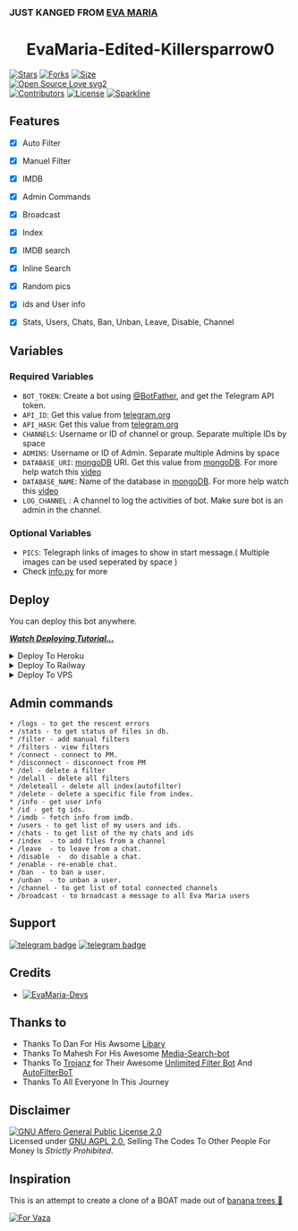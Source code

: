 ### JUST KANGED FROM [EVA MARIA](https://github/MRK-YT/EcaMaria.com) ###
<h1 align="center">
  <b>EvaMaria-Edited-Killersparrow0</b>
</h1>


[![Stars](https://img.shields.io/github/stars/Killersparrow0/EvaMaria-edited-killersparrow0?style=flat-square&color=yellow)](https://github.com/Killersparrow0/EvaMaria-edited-killersparrow0/stargazers)
[![Forks](https://img.shields.io/github/forks/Killersparrow0/EvaMaria-edited-killersparrow0?style=flat-square&color=orange)](https://github.com/Killersparrow0/EvaMaria-edited-killersparrow0/fork)
[![Size](https://img.shields.io/github/repo-size/Killersparrow0/EvaMaria-edited-killersparrow0?style=flat-square&color=green)](https://github.com/Killersparrow0/EvaMaria-edited-killersparrow0/)   
[![Open Source Love svg2](https://badges.frapsoft.com/os/v2/open-source.svg?v=103)](https://github.com/Killersparrow0/EvaMaria-edited-killersparrow0)   
[![Contributors](https://img.shields.io/github/contributors/Killersparrow0/EvaMaria-edited-killersparrow0?style=flat-square&color=green)](https://github.com/Killersparrow0/EvaMaria-edited-killersparrow0/graphs/contributors)
[![License](https://img.shields.io/badge/License-AGPL-blue)](https://github.com/EvaMaria-edited-killersparrow0/blob/main/LICENSE)
[![Sparkline](https://stars.medv.io/EvaMaria-edited-killersparrow0.svg)](https://stars.medv.io/EvamariaTG/EvaMaria)


## Features

- [x] Auto Filter
- [x] Manuel Filter
- [x] IMDB
- [x] Admin Commands
- [x] Broadcast
- [x] Index
- [x] IMDB search
- [x] Inline Search
- [x] Random pics
- [x] ids and User info 
- [x] Stats, Users, Chats, Ban, Unban, Leave, Disable, Channel


## Variables

### Required Variables
* `BOT_TOKEN`: Create a bot using [@BotFather](https://telegram.dog/BotFather), and get the Telegram API token.
* `API_ID`: Get this value from [telegram.org](https://my.telegram.org/apps)
* `API_HASH`: Get this value from [telegram.org](https://my.telegram.org/apps)
* `CHANNELS`: Username or ID of channel or group. Separate multiple IDs by space
* `ADMINS`: Username or ID of Admin. Separate multiple Admins by space
* `DATABASE_URI`: [mongoDB](https://www.mongodb.com) URI. Get this value from [mongoDB](https://www.mongodb.com). For more help watch this [video](https://youtu.be/1G1XwEOnxxo)
* `DATABASE_NAME`: Name of the database in [mongoDB](https://www.mongodb.com). For more help watch this [video](https://youtu.be/1G1XwEOnxxo)
* `LOG_CHANNEL` : A channel to log the activities of bot. Make sure bot is an admin in the channel.
### Optional Variables
* `PICS`: Telegraph links of images to show in start message.( Multiple images can be used seperated by space )
* Check [info.py](https://github.com/EvamariaTG/evamaria/blob/master/info.py) for more


## Deploy
You can deploy this bot anywhere.

<i>**[Watch Deploying Tutorial...](https://youtu.be/fyFKnde_Jz8)**</i>

<details><summary>Deploy To Heroku</summary>
<p>
<br>
<a href="https://heroku.com/deploy?template=https://github.com/Killersparrow0/EvaMaria-edited-killersparrow0">
  <img src="https://www.herokucdn.com/deploy/button.svg" alt="Deploy">
</a>
</p>
</details>

<details><summary>Deploy To Railway</summary>
<p>
<br>

[![Deploy on Railway](https://railway.app/button.svg)](https://railway.app/new/template?template=https%3A%2F%2Fgithub.com%2Frailwayapp%2Fexamples%2Ftree%2Fmaster%2Fexamples%2Fflask&envs=ADMINS%2CAPI_HASH%2CAPI_ID%2CAUTH_CHANNEL%2CAUTH_USERS%2CBOT_TOKEN%2CCACHE_TIME%2CCHANNELS%2CCOLLECTION_NAME%2CCUSTOM_FILE_CAPTION%2CDATABASE_NAME%2CDATABASE_URI%2CIMDB%2CLOG_CHANNEL%2CP_TTI_SHOW_OFF%2CPICS%2CSINGLE_BUTTON%2CSUPPORT_CHAT%2CUSE_CAPTION_FILTER&optionalEnvs=CACHE_TIME%2CCOLLECTION_NAME%2CCUSTOM_FILE_CAPTION%2CDATABASE_NAME%2CIMDB%2CP_TTI_SHOW_OFF%2CSINGLE_BUTTON%2CSUPPORT_CHAT%2CUSE_CAPTION_FILTER&ADMINSDesc=Username+or+ID+of+Admin.+Separate+multiple+Admins+by+space.&API_HASHDesc=Get+this+value+from+https%3A%2F%2Fmy.telegram.org+or+https%3A%2F%2Fyoutu.be%2F5eEsvLAKVc0&API_IDDesc=Get+this+value+from+https%3A%2F%2Fmy.telegram.org+or+https%3A%2F%2Fyoutu.be%2F5eEsvLAKVc0&AUTH_CHANNELDesc=ID+of+channel.Make+sure+bot+is+admin+in+this+channel.+Without+subscribing+this+channel+users+cannot+use+bot.&AUTH_USERSDesc=Username+or+ID+of+users+to+give+access+of+inline+search.+Separate+multiple+users+by+space.+Leave+it+empty+if+you+don%27t+want+to+restrict+bot+usage.&BOT_TOKENDesc=Your+bot+token.&CACHE_TIMEDesc=The+maximum+amount+of+time+in+seconds+that+the+result+of+the+inline+query+may+be+cached+on+the+server&CHANNELSDesc=Username+or+ID+of+channel+or+group.+Separate+multiple+IDs+by+space.+File+Channel+id&COLLECTION_NAMEDesc=Name+of+the+collections.+Defaults+to+Telegram_files.+If+you+are+using+the+same+database%2C+then+use+different+collection+name+for+each+bot&CUSTOM_FILE_CAPTIONDesc=A+custom+file+caption+for+your+files.+formatable+with+%2C+file_name%2C+file_caption%2C+file_size%2C+Read+Readme.md+for+better+understanding.&DATABASE_NAMEDesc=Name+of+the+database+in+mongoDB.+For+more+help+watch+this+video+-+https%3A%2F%2Fyoutu.be%2FgBLTsH-IXr0&DATABASE_URIDesc=mongoDB+URI.+Get+this+value+from+https%3A%2F%2Fwww.mongodb.com.+For+more+help+watch+this+video+-+https%3A%2F%2Fyoutu.be%2FgBLTsH-IXr0&IMDBDesc=Imdb%2C+the+view+of+information+when+making+True%2FFalse&LOG_CHANNELDesc=Bot+Logs%2CGive+a+channel+id+with+-100xxxxxxx&P_TTI_SHOW_OFFDesc=Customize+Result+Buttons+to+Callback+or+Url+by+%28True+%3D+url+%2F+False+%3D+callback%29&PICSDesc=Add+some+telegraph+link+of+pictures+.%40MT_telegraph_bot&SINGLE_BUTTONDesc=choose+b%2Fw+single+or+double+buttons+https%3A%2F%2Fgithub.com%2FEvamariaTG%2FEvaMaria%2Fissues%2F22&SUPPORT_CHATDesc=Username+of+a+Support+Group+%2F+ADMIN.+%28+Should+be+username+without+%40+and+not+ID%29&USE_CAPTION_FILTERDesc=Whether+bot+should+use+captions+to+improve+search+results.+%28True+False%29&referralCode=MoTech)

</a>
</p>
</details>

<details><summary>Deploy To VPS</summary>
<p>
<pre>
git clone https://github.com/Killersparrow0/EvaMaria-edited-killersparrow0
# Install Packages
pip3 install -r requirements.txt
Edit info.py with variables as given below then run bot
python3 bot.py
</pre>
</p>
</details>


## Admin commands
```
• /logs - to get the rescent errors
• /stats - to get status of files in db.
* /filter - add manual filters
* /filters - view filters
* /connect - connect to PM.
* /disconnect - disconnect from PM
* /del - delete a filter
* /delall - delete all filters
* /deleteall - delete all index(autofilter)
* /delete - delete a specific file from index.
* /info - get user info
* /id - get tg ids.
* /imdb - fetch info from imdb.
• /users - to get list of my users and ids.
• /chats - to get list of the my chats and ids 
• /index  - to add files from a channel
• /leave  - to leave from a chat.
• /disable  -  do disable a chat.
* /enable - re-enable chat.
• /ban  - to ban a user.
• /unban  - to unban a user.
• /channel - to get list of total connected channels
• /broadcast - to broadcast a message to all Eva Maria users
```
## Support
[![telegram badge](https://img.shields.io/badge/Telegram-Group-30302f?style=flat&logo=telegram)](https://telegram.dog/EvaMariaSupport)
[![telegram badge](https://img.shields.io/badge/Telegram-Channel-30302f?style=flat&logo=telegram)](https://telegram.dog/EvaMariaUpdates)

## Credits 
* [![EvaMaria-Devs](https://img.shields.io/static/v1?label=EvaMaria&message=devs&color=critical)](https://telegram.dog/EvaMariaDevs)


## Thanks to 
 - Thanks To Dan For His Awsome [Libary](https://github.com/pyrogram/pyrogram)
 - Thanks To Mahesh For His Awesome [Media-Search-bot](https://github.com/Mahesh0253/Media-Search-bot)
 - Thanks To [Trojanz](https://github.com/trojanzhex) for Their Awesome [Unlimited Filter Bot](https://github.com/TroJanzHEX/Unlimited-Filter-Bot) And [AutoFilterBoT](https://github.com/trojanzhex/auto-filter-bot)
 - Thanks To All Everyone In This Journey

## Disclaimer
[![GNU Affero General Public License 2.0](https://www.gnu.org/graphics/agplv3-155x51.png)](https://www.gnu.org/licenses/agpl-3.0.en.html#header)    
Licensed under [GNU AGPL 2.0.](https://github.com/EvamariaTG/evamaria/blob/master/LICENSE)
Selling The Codes To Other People For Money Is *Strictly Prohibited*.

## Inspiration
This is an attempt to create a clone of a BOAT made out of [banana trees 🌳](https://telegram.dog/GetTGLink/4187)

[![For Vaza](https://telegra.ph/file/e743b0c8a04252774bac2.jpg)](https://telegra.ph/file/98342dc186fd7484cba91.mp4 "Oru Kootam Vazhakalk samarpikkunnu")
